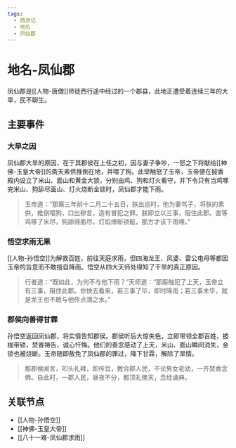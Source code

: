 ```yaml
---
tags:
  - 西游记
  - 地名
  - 凤仙郡
---
```


# 地名-凤仙郡

凤仙郡是[[人物-唐僧]]师徒西行途中经过的一个郡县，此地正遭受着连续三年的大旱，民不聊生。

## 主要事件

### 大旱之因

凤仙郡大旱的原因，在于其郡侯在上任之初，因与妻子争吵，一怒之下将献给[[神佛-玉皇大帝]]的斋天素供推倒在地，并喂了狗。此举触怒了玉帝，玉帝便在披香殿内设立了米山、面山和黄金大锁，分别由鸡、狗和灯火看守，并下令只有当鸡啄完米山、狗舔尽面山、灯火烧断金锁时，凤仙郡才能下雨。

> 玉帝道：“那厮三年前十二月二十五日，朕出巡时，他为妻骂子，将朕的素供，推倒喂狗，口出秽言，造有冒犯之罪。朕即立以三事，阻住此郡。直等鸡啄了米尽，狗舔得面尽，灯焰燎断锁梃，那方才该下雨哩。”

### 悟空求雨无果

[[人物-孙悟空]]为解救百姓，前往天庭求雨，但四海龙王、风婆、雷公电母等都因玉帝的旨意而不敢擅自降雨。悟空从四大天师处得知了干旱的真正原因。

> 行者道：“既如此，为何不与他下雨？”天师道：“那厮触犯了上天，玉帝立有三事，阻住此郡。你快去看来，若三事了毕，即时降雨；若三事未毕，就是龙王也不敢与他传点滴之水。”

### 郡侯向善得甘霖

孙悟空返回凤仙郡，将实情告知郡侯。郡侯听后大惊失色，立即带领全郡百姓，披枷带锁，焚香祷告，诚心忏悔。他们的善念感动了上天，米山、面山瞬间消失，金锁也被烧断。玉帝随即赦免了凤仙郡的罪过，降下甘霖，解除了旱情。

> 那郡侯闻言，叩头礼拜，即传旨，教合郡人民，不论男女老幼，一齐焚香念佛。自此时，一郡人民，昼夜不分，都顶礼佛天，念经诵典。

## 关联节点
- [[人物-孙悟空]]
- [[神佛-玉皇大帝]]
- [[八十一难-凤仙郡求雨]]
